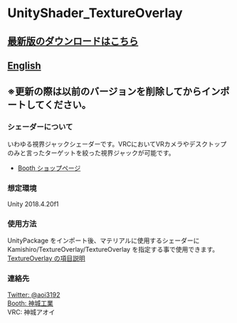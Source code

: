 # UnityShader_TextureOverlay
## [最新版のダウンロードはこちら](https://github.com/AoiKamishiro/UnityShader_TextureOverlay/releases)
## [English](https://github.com/AoiKamishiro/UnityShader_TextureOverlay/blob/master/README_EN.md)
## ※更新の際は以前のバージョンを削除してからインポートしてください。  
### シェーダーについて
いわゆる視界ジャックシェーダーです。VRCにおいてVRカメラやデスクトップのみと言ったターゲットを絞った視界ジャックが可能です。  
* [Booth ショップページ](https://kamishirolab.booth.pm/items/2303512)
### 想定環境
Unity 2018.4.20f1
### 使用方法
UnityPackage をインポート後、マテリアルに使用するシェーダーに Kamishiro/TextureOverlay/TextureOverlay を指定する事で使用できます。  
[TextureOverlay の項目説明](https://github.com/AoiKamishiro/UnityShader_TextureOverlay/blob/master/Description.md)  
### 連絡先
[Twitter: @aoi3192](https://twitter.com/aoi3192)  
[Booth: 神城工業](https://kamishirolab.booth.pm/)  
VRC: 神城アオイ